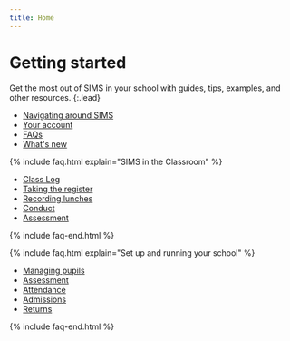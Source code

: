 ```yaml
---
title: Home
---
```


# Getting started

Get the most out of SIMS in your school with guides, tips, examples, and other resources.
{:.lead}

* [Navigating around SIMS](getting-started/navigation)
* [Your account](accounts/)
* [FAQs](getting-started/FAQs)
* [What's new](whats-new/)

{% include faq.html explain="SIMS in the Classroom" %}

* [Class Log](classteacher/clog/)
* [Taking the register](classteacher/clog/take-register)
* [Recording lunches](classteacher/clog/dinner-register)
* [Conduct](classteacher/clog/conduct)
* [Assessment](assessment/)

{% include faq-end.html  %}

{% include faq.html explain="Set up and running your school" %}

* [Managing pupils](schoolmanagement/pupil/)
* [Assessment](assessment/)
* [Attendance](schoolmanagement/attendance/)
* [Admissions](pupil)
* [Returns](schoolmanagement/census/)

{% include faq-end.html  %}
